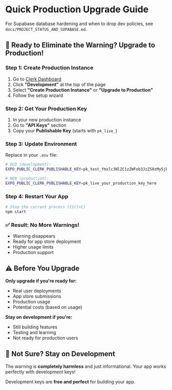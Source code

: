 # Quick Production Upgrade Guide

For Supabase database hardening and when to drop dev policies, see `docs/PROJECT_STATUS_AND_SUPABASE.md`.

## 🚀 **Ready to Eliminate the Warning? Upgrade to Production!**

### **Step 1: Create Production Instance**
1. Go to [Clerk Dashboard](https://dashboard.clerk.com)
2. Click **"Development"** at the top of the page
3. Select **"Create Production Instance"** or **"Upgrade to Production"**
4. Follow the setup wizard

### **Step 2: Get Your Production Key**
1. In your new production instance
2. Go to **"API Keys"** section  
3. Copy your **Publishable Key** (starts with `pk_live_`)

### **Step 3: Update Environment**
Replace in your `.env` file:
```bash
# OLD (development):
EXPO_PUBLIC_CLERK_PUBLISHABLE_KEY=pk_test_Ymxlc3NlZC1zZWFob3JzZS0zMy5jbGVyay5hY2NvdW50cy5kZXYk

# NEW (production):
EXPO_PUBLIC_CLERK_PUBLISHABLE_KEY=pk_live_your_production_key_here
```

### **Step 4: Restart Your App**
```bash
# Stop the current process (Ctrl+C)
npm start
```

### **✅ Result: No More Warnings!**
- Warning disappears
- Ready for app store deployment
- Higher usage limits
- Production support

## ⚠️ **Before You Upgrade**

**Only upgrade if you're ready for:**
- Real user deployments
- App store submissions  
- Production usage
- Potential costs (based on usage)

**Stay on development if you're:**
- Still building features
- Testing and learning
- Not ready for production users

## 🤔 **Not Sure? Stay on Development**

The warning is **completely harmless** and just informational. Your app works perfectly with development keys! 

Development keys are **free and perfect** for building your app.
